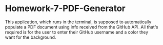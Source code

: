 # Homework-7-PDF-Generator
This application, which runs in the terminal, is supposed to automatically populate a PDF document using info received from the GitHub API. All that's required is for the user to enter their GitHub username and a color they want for the background. 
